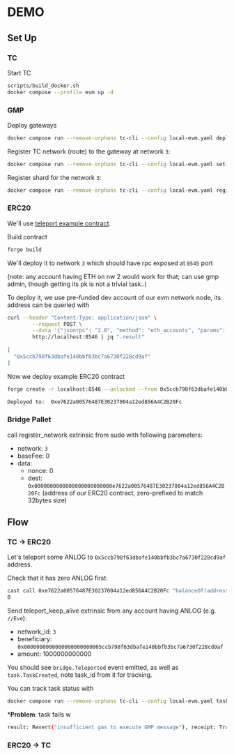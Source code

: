 # DEMO 
## Set Up

### TC 

Start TC

``` sh
scripts/build_docker.sh
docker compose --profile evm up -d
```

### GMP
    
Deploy gateways

``` sh
docker compose run --remove-orphans tc-cli --config local-evm.yaml deploy
```

Register TC network (route) to the gateway at network `3`:

``` sh
docker compose run --remove-orphans tc-cli --config local-evm.yaml set-tc-route 3 0x49877F1e26d523e716d941a424af46B86EcaF09E
```

Register shard for the network `3`:

``` sh
docker compose run --remove-orphans tc-cli --config local-evm.yaml register-shards 3
```

### ERC20 

We'll use [teleport example contract](https://github.com/Analog-Labs/analog-gmp-examples/blob/00090ef5b83574c5fdaa2a10d428f87e1702cc79/examples/teleport-tokens/BasicERC20.sol). 

Build contract 

``` sh
forge build
```

We'll deploy it to network `3` which should have rpc exposed at `8545` port

(note: any account having ETH on nw 2 would work for that; can use gmp admin, though getting its pk is not a trivial task..)

To deploy it, we use pre-funded dev account of our evm network node, its address can be queried with 

``` sh
curl --header "Content-Type: application/json" \
        --request POST \
        --data '{"jsonrpc": "2.0", "method": "eth_accounts", "params": [], "id": 0}' \
        http://localhost:8546 | jq ".result"
        
[
  "0x5ccb798f63dbafe140bbfb3bc7a6730f228cd9af"
] 
```

Now we deploy example ERC20 contract 

``` sh
forge create -r localhost:8546 --unlocked --from 0x5ccb798f63dbafe140bbfb3bc7a6730f228cd9af --constructor-args-path=./constructor.args.txt examples/teleport-tokens/BasicERC20.sol:BasicERC20 --broadcast

Deployed to:  0xe7622a00576487E30237004a12ed856A4C2B20Fc
```

### Bridge Pallet 

call register_network extrinsic from sudo with following parameters:

+ network: `3`
+ baseFee: 0
+ data:
  + nonce: 0
  + dest: `0x0000000000000000000000000e7622a00576487E30237004a12ed856A4C2B20Fc` (address of our ERC20 contract, zero-prefixed to match 32bytes size)

## Flow 

### TC -> ERC20 

Let's teleport some ANLOG to `0x5ccb798f63dbafe140bbfb3bc7a6730f228cd9af` address.

Check that it has zero ANLOG first: 

``` sh
cast call 0xe7622a00576487E30237004a12ed856A4C2B20Fc "balanceOf(address)(uint256)" 0x5ccb798f63dbafe140bbfb3bc7a6730f228cd9af -r localhost:8546
0
```

Send teleport_keep_alive extrinsic from any account having ANLOG (e.g. `//Eve`):

+ network_id: `3`
+ beneficiary: `0x0000000000000000000000005ccb798f63dbafe140bbfb3bc7a6730f228cd9af`
+ amount: 1000000000000

You should see `bridge.Teleported` event emitted, as well as `task.TaskCreated`, note task_id from it for tracking. 

You can track task status with 

``` sh
docker compose run --remove-orphans tc-cli --config local-evm.yaml task 40
```

***Problem**: task fails w 

``` sh
result: Revert("insufficient gas to execute GMP message"), receipt: TransactionReceipt { transaction_hash: 0xf05aa58a31f0206342d09f0dcfee0d27123749323aa747443da183229b234cae, transaction_index: 0, block_hash: 0x85a6f15ff3a28dc0834ecd1043265f0dcb970c72a645722e060b6632d2b9d72e, block_number: Some(377), from: Some(0x1c14e67873358e6ad9a282714a00445c7787a04c), to: Some(0x49877f1e26d523e716d941a424af46b86ecaf09
```



### ERC20 -> TC 
